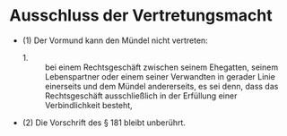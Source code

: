 # Ausschluss der Vertretungsmacht

- (1) Der Vormund kann den Mündel nicht vertreten: <dl style="font-weight:normal;font-style:normal;text-decoration:none;"><dt>1.</dt><dd style="font-weight:normal;font-style:normal;text-decoration:none;"><div>bei einem Rechtsgeschäft zwischen seinem Ehegatten, seinem Lebenspartner oder einem seiner Verwandten in gerader Linie einerseits und dem Mündel andererseits, es sei denn, dass das Rechtsgeschäft ausschließlich in der Erfüllung einer Verbindlichkeit besteht,

- (2) Die Vorschrift des § 181 bleibt unberührt.

